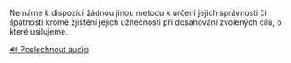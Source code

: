 
Nemáme k dispozici žádnou jinou metodu k určení jejich správnosti či špatnosti kromě zjištění jejich užitečnosti při dosahování zvolených cílů, o které usilujeme.

[🔊 Poslechnout audio](/data/7-paragraphs/audio/chapter_145/para_011-Nemme-k-dispozici-dnou-jinou-metodu-k-uren-je.mp3)
